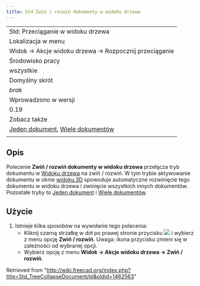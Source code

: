 ```yaml
---
title: Std Zwiń / rozwiń dokumenty w widoku drzewa
---
```

|  |
| --- |
| Std: Przeciąganie w widoku drzewa |
| Lokalizacja w menu |
| Widok → Akcje widoku drzewa → Rozpocznij przeciąganie |
| Środowisko pracy |
| wszystkie |
| Domyślny skrót |
| *brak* |
| Wprowadzono w wersji |
| 0.19 |
| Zobacz także |
| [Jeden dokument](/Std_TreeSingleDocument/pl "Std TreeSingleDocument/pl"), [Wiele dokumentów](/Std_TreeMultiDocument/pl "Std TreeMultiDocument/pl") |
|  |

## Opis

Polecenie **Zwiń / rozwiń dokumenty w widoku drzewa** przełącza tryb dokumentu w [Widoku drzewa](/Tree_view/pl "Tree view/pl") na zwiń / rozwiń. W tym trybie aktywowanie dokumentu w oknie [widoku 3D](/3D_view/pl "3D view/pl") spowoduje automatyczne rozwinięcie tego dokumentu w widoku drzewa i zwinięcie wszystkich innych dokumentów. Pozostałe tryby to [Jeden dokument](/Std_TreeSingleDocument/pl "Std TreeSingleDocument/pl") i [Wiele dokumentów](/Std_TreeMultiDocument/pl "Std TreeMultiDocument/pl").

## Użycie

1. Istnieje kilka sposobów na wywołanie tego polecenia:
   * Kliknij czarną strzałkę w dół po prawej stronie przycisku ![](/images/Std_TreeSyncView.svg) i wybierz z menu opcję **Zwiń / rozwiń**. Uwaga: ikona przycisku zmieni się w zależności od wybranej opcji.
   * Wybierz opcję z menu **Widok → Akcje widoku drzewa → Zwiń / rozwiń**.

Retrieved from "<http://wiki.freecad.org/index.php?title=Std_TreeCollapseDocument/pl&oldid=1462563>"